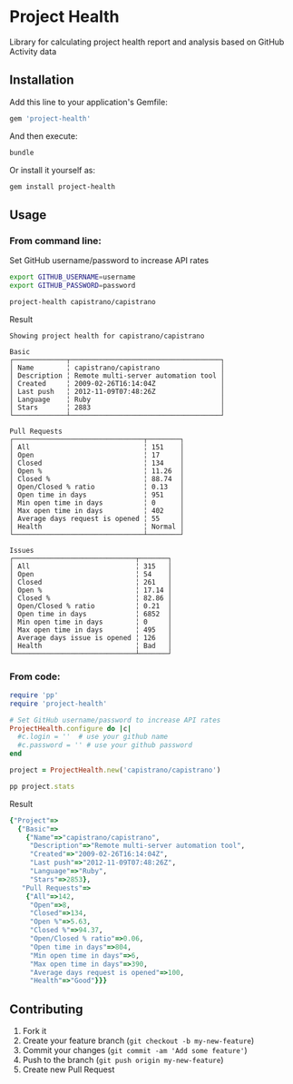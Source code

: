 # Project Health

Library for calculating project health report and analysis based on GitHub Activity data

## Installation

Add this line to your application's Gemfile:

```ruby
gem 'project-health'
```

And then execute:

```bash
bundle
```

Or install it yourself as:

```bash
gem install project-health
```

## Usage

### From command line:

Set GitHub username/password to increase API rates

```bash
export GITHUB_USERNAME=username
export GITHUB_PASSWORD=password
```

```bash
project-health capistrano/capistrano
```

Result

```
Showing project health for capistrano/capistrano

Basic
┌─────────────┬─────────────────────────────────────┐
│ Name        ╎ capistrano/capistrano               │
│ Description ╎ Remote multi-server automation tool │
│ Created     ╎ 2009-02-26T16:14:04Z                │
│ Last push   ╎ 2012-11-09T07:48:26Z                │
│ Language    ╎ Ruby                                │
│ Stars       ╎ 2883                                │
└─────────────┴─────────────────────────────────────┘

Pull Requests
┌────────────────────────────────┬────────┐
│ All                            ╎ 151    │
│ Open                           ╎ 17     │
│ Closed                         ╎ 134    │
│ Open %                         ╎ 11.26  │
│ Closed %                       ╎ 88.74  │
│ Open/Closed % ratio            ╎ 0.13   │
│ Open time in days              ╎ 951    │
│ Min open time in days          ╎ 0      │
│ Max open time in days          ╎ 402    │
│ Average days request is opened ╎ 55     │
│ Health                         ╎ Normal │
└────────────────────────────────┴────────┘

Issues
┌──────────────────────────────┬───────┐
│ All                          ╎ 315   │
│ Open                         ╎ 54    │
│ Closed                       ╎ 261   │
│ Open %                       ╎ 17.14 │
│ Closed %                     ╎ 82.86 │
│ Open/Closed % ratio          ╎ 0.21  │
│ Open time in days            ╎ 6852  │
│ Min open time in days        ╎ 0     │
│ Max open time in days        ╎ 495   │
│ Average days issue is opened ╎ 126   │
│ Health                       ╎ Bad   │
└──────────────────────────────┴───────┘

```

### From code:

```ruby
require 'pp'
require 'project-health'

# Set GitHub username/password to increase API rates
ProjectHealth.configure do |c|
  #c.login = ''  # use your github name
  #c.password = '' # use your github password
end

project = ProjectHealth.new('capistrano/capistrano')

pp project.stats
```

Result

```ruby
{"Project"=>
  {"Basic"=>
    {"Name"=>"capistrano/capistrano",
     "Description"=>"Remote multi-server automation tool",
     "Created"=>"2009-02-26T16:14:04Z",
     "Last push"=>"2012-11-09T07:48:26Z",
     "Language"=>"Ruby",
     "Stars"=>2853},
   "Pull Requests"=>
    {"All"=>142,
     "Open"=>8,
     "Closed"=>134,
     "Open %"=>5.63,
     "Closed %"=>94.37,
     "Open/Closed % ratio"=>0.06,
     "Open time in days"=>804,
     "Min open time in days"=>6,
     "Max open time in days"=>390,
     "Average days request is opened"=>100,
     "Health"=>"Good"}}}
```

## Contributing

1. Fork it
2. Create your feature branch (`git checkout -b my-new-feature`)
3. Commit your changes (`git commit -am 'Add some feature'`)
4. Push to the branch (`git push origin my-new-feature`)
5. Create new Pull Request
